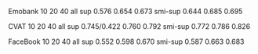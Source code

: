 
Emobank         10                 20              40                     all
sup           0.576              0.654           0.673
smi-sup       0.644              0.685           0.695



CVAT            10                 20              40                     all
sup          0.745/0.422             0.760           0.792
smi-sup        0.772              0.786           0.826



FaceBook         10                 20             40                     all
sup             0.552             0.598          0.670
smi-sup         0.587             0.663          0.683



